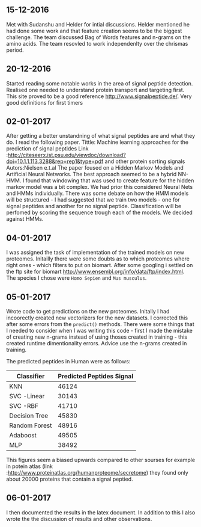 ## 15-12-2016
Met with Sudanshu and Helder for intial discussions. Helder mentioned he had done some work and that feature creation seems to be the biggest challenge. The team discussed Bag of Words features and n-grams on the amino acids. The team resovled to work independenlty over the chrismas period.
## 20-12-2016
Started reading some notable works in the area of signal peptide detection. Realised one needed to understand protein transport and targeting first. This site proved to be a good reference http://www.signalpeptide.de/. Very good definitions for first timers
## 02-01-2017
After getting a better unstandning of what signal peptides are and what they do. I read the following paper.
Tittle: Machine learning approaches for the prediction of signal peptides
Link :http://citeseerx.ist.psu.edu/viewdoc/download?doi=10.1.1.113.3288&rep=rep1&type=pdf
and other protein sorting signals
Autors:Nielsen e.t.al
The paper foused on a Hidden Markov Models and Artificial Neural Networks. The best approach seemed to be a hybrid NN-HMM. I found that windowing that was used to create feature for the hidden markov model was a bit complex. We had prior this considered Neural Nets and HMMs individually. There was some debate on how the HMM models will be structured - I had suggested that we train two models - one for signal peptides and another for no signal peptide. Classification will be perfomed by scoring the sequence trough each of the models. We decided against HMMs.
## 04-01-2017
I was assigned the task of implementation of the trained models on new proteomes. Initailly there were some doubts as to which proteomes where right ones - which filters to put on biomart. After some googling i settled on the ftp site for biomart http://www.ensembl.org/info/data/ftp/index.html. The species I chose were `Homo Sepien` and `Mus musculus`.
## 05-01-2017
Wrote code to get predictions on the new proteomes. Initally I had incoorectly created new vectorizers for the new datasets. I corrected this after some errors from the `predict()` methods. There were some things that I needed to consider when I was writing this code - first I made the mistake of creating new n-grams instead of using thoses created in training - this created runtime dimentionality errors. Advice use the n-grams created in training.

The predicted peptides in Human were as follows:

Classifier | Predicted Peptides Signal
------------|--------------------------
KNN | 46124 
SVC -Linear | 30143 
SVC -RBF | 41710 
Decision Tree | 45830 
Random Forest | 48916 
Adaboost | 49505  
MLP | 38492 

This figures seem a biased upwards compared to other sourses for example in potein atlas (link :http://www.proteinatlas.org/humanproteome/secretome) they found only about 20000 proteins that contain a signal peptied.
## 06-01-2017
I then documented the results in the latex document. In addition to this I also wrote the the discussion of results and other observations.

